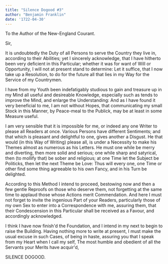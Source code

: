 ```yaml
---
title: "Silence Dogood #3"
author: "Benjamin Franklin"
date: '1722-04-30'
---
```


To the Author of the New-England Courant.

Sir,

It is undoubtedly the Duty of all Persons to serve the Country they live in, according to their Abilities; yet I sincerely acknowledge, that I have hitherto been very deficient in this Particular; whether it was for want of Will or Opportunity, I will not at present stand to determine: Let it suffice, that I now take up a Resolution, to do for the future all that lies in my Way for the Service of my Countrymen.

I have from my Youth been indefatigably studious to gain and treasure up in my Mind all useful and desireable Knowledge, especially such as tends to improve the Mind, and enlarge the Understanding: And as I have found it very beneficial to me, I am not without Hopes, that communicating my small Stock in this Manner, by Peace-meal to the Publick, may be at least in some Measure useful.

I am very sensible that it is impossible for me, or indeed any one Writer to please all Readers at once. Various Persons have different Sentiments; and that which is pleasant and delightful to one, gives another a Disgust. He that would (in this Way of Writing) please all, is under a Necessity to make his Themes almost as numerous as his Letters. He must one while be merry and diverting, then more solid and serious; one while sharp and satyrical, then (to mollify that) be sober and religious; at one Time let the Subject be Politicks, then let the next Theme be Love: Thus will every one, one Time or other find some thing agreeable to his own Fancy, and in his Turn be delighted.

According to this Method I intend to proceed, bestowing now and then a few gentle Reproofs on those who deserve them, not forgetting at the same time to applaud those whose Actions merit Commendation. And here I must not forget to invite the ingenious Part of your Readers, particularly those of my own Sex to enter into a Correspondence with me, assuring them, that their Condescension in this Particular shall be received as a Favour, and accordingly acknowledged.

I think I have now finish'd the Foundation, and I intend in my next to begin to raise the Building. Having nothing more to write at present, I must make the usual excuse in such Cases, of being in haste, assuring you that I speak from my Heart when I call my self, The most humble and obedient of all the Servants your Merits have acquir'd,

SILENCE DOGOOD.
